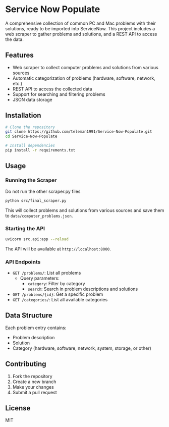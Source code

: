 # Service Now Populate

A comprehensive collection of common PC and Mac problems with their solutions, ready to be imported into ServiceNow. This project includes a web scraper to gather problems and solutions, and a REST API to access the data.

## Features

- Web scraper to collect computer problems and solutions from various sources
- Automatic categorization of problems (hardware, software, network, etc.)
- REST API to access the collected data
- Support for searching and filtering problems
- JSON data storage

## Installation

```bash
# Clone the repository
git clone https://github.com/teleman1991/Service-Now-Populate.git
cd Service-Now-Populate

# Install dependencies
pip install -r requirements.txt
```

## Usage

### Running the Scraper
Do not run the other scraper.py files
```bash
python src/final_scraper.py
```

This will collect problems and solutions from various sources and save them to `data/computer_problems.json`.

### Starting the API

```bash
uvicorn src.api:app --reload
```

The API will be available at `http://localhost:8000`.

### API Endpoints

- `GET /problems/`: List all problems
  - Query parameters:
    - `category`: Filter by category
    - `search`: Search in problem descriptions and solutions
- `GET /problems/{id}`: Get a specific problem
- `GET /categories/`: List all available categories

## Data Structure

Each problem entry contains:
- Problem description
- Solution
- Category (hardware, software, network, system, storage, or other)

## Contributing

1. Fork the repository
2. Create a new branch
3. Make your changes
4. Submit a pull request

## License

MIT
